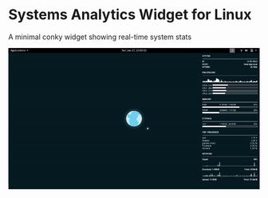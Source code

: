 # Systems Analytics Widget for Linux

A minimal conky widget showing real-time system stats

<p align="center">
  <img src="demo.gif" />
</p>
